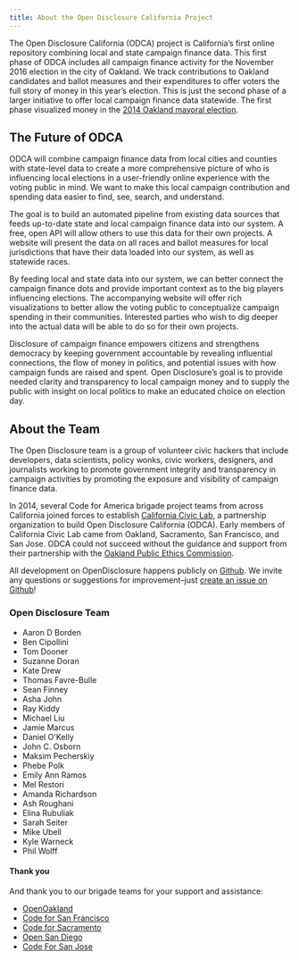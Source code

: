 ```yaml
---
title: About the Open Disclosure California Project
---
```

The Open Disclosure California (ODCA) project is California’s first online repository combining local and state campaign finance data. This first phase of ODCA includes all campaign finance activity for the November 2016 election in the city of Oakland. We track contributions to Oakland candidates and ballot measures and their expenditures to offer voters the full story of money in this year’s election. This is just the second phase of a larger initiative to offer local campaign finance data statewide. The first phase visualized money in the [2014 Oakland mayoral election](http://2014.opendisclosure.io/).

## The Future of ODCA

ODCA will combine campaign finance data from local cities and counties with state-level data to create a more comprehensive picture of who is influencing local elections in a user-friendly online experience with the voting public in mind. We want to make this local campaign contribution and spending data easier to find, see, search, and understand. 

The goal is to build an automated pipeline from existing data sources that feeds up-to-date state and local campaign finance data into our system. A free, open API will allow others to use this data for their own projects. A website will present the data on all races and ballot measures for local jurisdictions that have their data loaded into our system, as well as statewide races. 

By feeding local and state data into our system, we can better connect the campaign finance dots and provide important context as to the big players influencing elections. The accompanying website will offer rich visualizations to better allow the voting public to conceptualize campaign spending in their communities. Interested parties who wish to dig deeper into the actual data will be able to do so for their own projects.

Disclosure of campaign finance empowers citizens and strengthens democracy by keeping government accountable by revealing influential connections, the flow of money in politics, and potential issues with how campaign funds are raised and spent. Open Disclosure’s goal is to provide needed clarity and transparency to local campaign money and to supply the public with insight on local politics to make an educated choice on election day. 

## About the Team

The Open Disclosure team is a group of volunteer civic hackers that include developers, data scientists, policy wonks, civic workers, designers, and journalists working to promote government integrity and transparency in campaign activities by promoting the exposure and visibility of campaign finance data. 

In 2014, several Code for America brigade project teams from across California joined forces to establish [California Civic Lab](http://caciviclab.org/), a partnership organization to build Open Disclosure California (ODCA). Early members of California Civic Lab came from Oakland, Sacramento, San Francisco, and San Jose. ODCA could not succeed without the guidance and support from their partnership with the [Oakland Public Ethics Commission](http://www2.oaklandnet.com/Government/o/CityAdministration/d/PublicEthics/index.htm). 

All development on OpenDisclosure happens publicly on
[Github](https://github.com/caciviclab/disclosure-frontend). We invite any
questions or suggestions for improvement–just [create an issue on
Github](https://github.com/caciviclab/disclosure-frontend/issues/new?labels=type%2Fquestion)!


### Open Disclosure Team

- Aaron D Borden
- Ben Cipollini
- Tom Dooner
- Suzanne Doran
- Kate Drew
- Thomas Favre-Bulle
- Sean Finney
- Asha John
- Ray Kiddy
- Michael Liu
- Jamie Marcus
- Daniel O'Kelly
- John C. Osborn
- Maksim Pecherskiy
- Phebe Polk
- Emily Ann Ramos
- Mel Restori
- Amanda Richardson
- Ash Roughani
- Elina Rubuliak
- Sarah Seiter
- Mike Ubell
- Kyle Warneck
- Phil Wolff


#### Thank you

And thank you to our brigade teams for your support and assistance:

- [OpenOakland](http://openoakland.org/)
- [Code for San Francisco](http://codeforsanfrancisco.org/)
- [Code for Sacramento](https://codeforsacramento.org/)
- [Open San Diego](http://opensandiego.org/)
- [Code For San Jose](http://codeforsanjose.com/)
